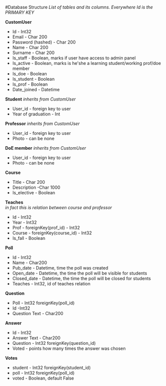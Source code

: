 #Database Structure
*List of tables and its columns. Everywhere Id is the PRIMARY KEY*

**CustomUser**  
* Id - Int32
* Email - Char 200
* Password (hashed) - Char 200
* Name - Char 200
* Surname - Char 200
* Is_staff - Boolean, marks if user have access to admin panel 
* Is_active - Boolean, marks is he'she a learning student/working prof/doe member 
* Is_doe - Boolean
* Is_student - Boolean
* Is_prof    - Boolean
* Date_joined - Datetime


**Student** *inherits from CustomUser*
* User_id - foreign key to user
* Year of graduation - Int
 
**Professor** *inherits from CustomUser*
* User_id - foreign key to user
* Photo - can be none

**DoE member** *inherits from CustomUser*
* User_id - foreign key to user 
* Photo - can be none

**Course**
* Title - Char 200
* Description -Char 1000
* Is_elective - Boolean

**Teaches**   
*in fact this is relation between course and professor*
* Id - Int32
* Year - Int32
* Prof - foreignKey(prof_id) - Int32
* Course - foreignKey(course_id) - Int32
* Is_fall - Boolean

**Poll**  
* Id - Int32 
* Name - Char200
* Pub_date - Datetime, time the poll was created
* Open_date - Datetime, the time the poll will be visible for students
* Closed_date - Datetime, the time the poll will be closed for students
* Teaches - Int32, id of teaches relation

**Question**  
* Poll - Int32 foreignKey(poll_id) 
* Id -Int32 
* Question Text - Char200

**Answer**
* Id - Int32
* Answer Text - Char200
* Question - Int32 foreignKey(question_id) 
* Voted - points how many times the answer was chosen

**Votes**
* student - Int32 foreignKey(student_id)
* poll - Int32 foreignKey(poll_id)
* voted - Boolean, default False
